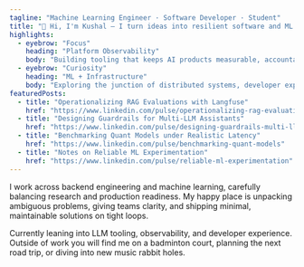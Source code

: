 ```yaml
---
tagline: "Machine Learning Engineer · Software Developer · Student"
title: "👋 Hi, I'm Kushal — I turn ideas into resilient software and ML platforms."
highlights:
  - eyebrow: "Focus"
    heading: "Platform Observability"
    body: "Building tooling that keeps AI products measurable, accountable, and production ready."
  - eyebrow: "Curiosity"
    heading: "ML + Infrastructure"
    body: "Exploring the junction of distributed systems, developer experience, and modern ML stacks."
featuredPosts:
  - title: "Operationalizing RAG Evaluations with Langfuse"
    href: "https://www.linkedin.com/pulse/operationalizing-rag-evaluations"
  - title: "Designing Guardrails for Multi-LLM Assistants"
    href: "https://www.linkedin.com/pulse/designing-guardrails-multi-llm-assistants"
  - title: "Benchmarking Quant Models under Realistic Latency"
    href: "https://www.linkedin.com/pulse/benchmarking-quant-models"
  - title: "Notes on Reliable ML Experimentation"
    href: "https://www.linkedin.com/pulse/reliable-ml-experimentation"
---
```

I work across backend engineering and machine learning, carefully balancing research and production readiness. My happy place is unpacking ambiguous problems, giving teams clarity, and shipping minimal, maintainable solutions on tight loops.

Currently leaning into LLM tooling, observability, and developer experience. Outside of work you will find me on a badminton court, planning the next road trip, or diving into new music rabbit holes.
